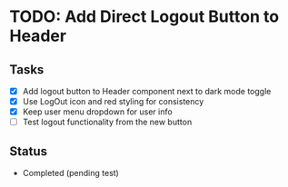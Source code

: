# TODO: Add Direct Logout Button to Header

## Tasks
- [x] Add logout button to Header component next to dark mode toggle
- [x] Use LogOut icon and red styling for consistency
- [x] Keep user menu dropdown for user info
- [ ] Test logout functionality from the new button

## Status
- Completed (pending test)
